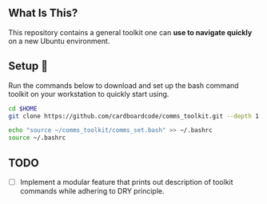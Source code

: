 ## **What Is This?** 
This repository contains a general toolkit one can **use to navigate quickly** on a new Ubuntu environment.

## **Setup** :hammer:

Run the commands below to download and set up the bash command toolkit on your workstation to quickly start using.

```bash
cd $HOME
git clone https://github.com/cardboardcode/comms_toolkit.git --depth 1 --single-branch
```

```bash
echo "source ~/comms_toolkit/comms_set.bash" >> ~/.bashrc
source ~/.bashrc
``` 

## **TODO**
- [ ] Implement a modular feature that prints out description of toolkit commands while adhering to DRY principle.
